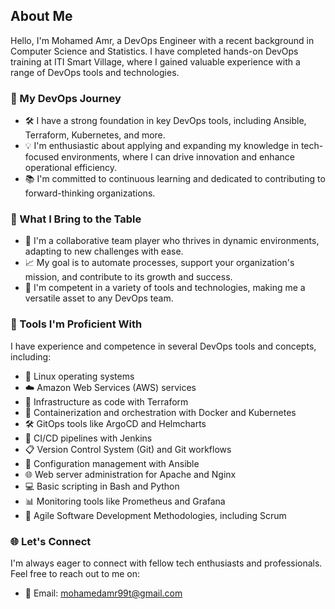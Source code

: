 ## About Me

Hello, I'm Mohamed Amr, a DevOps Engineer with a recent background in Computer Science and Statistics. I have completed hands-on DevOps training at ITI Smart Village, where I gained valuable experience with a range of DevOps tools and technologies.

### 🚀 My DevOps Journey

- 🛠️ I have a strong foundation in key DevOps tools, including Ansible, Terraform, Kubernetes, and more.
- 💡 I'm enthusiastic about applying and expanding my knowledge in tech-focused environments, where I can drive innovation and enhance operational efficiency.
- 📚 I'm committed to continuous learning and dedicated to contributing to forward-thinking organizations.

### 💪 What I Bring to the Table

- 👥 I'm a collaborative team player who thrives in dynamic environments, adapting to new challenges with ease.
- 📈 My goal is to automate processes, support your organization's mission, and contribute to its growth and success.
- 🌟 I'm competent in a variety of tools and technologies, making me a versatile asset to any DevOps team.

### 🔧 Tools I'm Proficient With

I have experience and competence in several DevOps tools and concepts, including:

- 🐧 Linux operating systems
- ☁️ Amazon Web Services (AWS) services
- 📜 Infrastructure as code with Terraform
- 🐳 Containerization and orchestration with Docker and Kubernetes
- 🛠️ GitOps tools like ArgoCD and Helmcharts
- 🚀 CI/CD pipelines with Jenkins
- 📋 Version Control System (Git) and Git workflows
- 🔄 Configuration management with Ansible
- 🌐 Web server administration for Apache and Nginx
- 💻 Basic scripting in Bash and Python
- 📊 Monitoring tools like Prometheus and Grafana
- 📝 Agile Software Development Methodologies, including Scrum

### 🌐 Let's Connect

I'm always eager to connect with fellow tech enthusiasts and professionals. Feel free to reach out to me on:

- 📧 Email: mohamedamr99t@gmail.com
